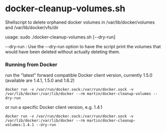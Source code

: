docker-cleanup-volumes.sh
======================

Shellscript to delete orphaned docker volumes in /var/lib/docker/volumes and /var/lib/docker/vfs/dir

usage: sudo ./docker-cleanup-volumes.sh [--dry-run]

--dry-run : Use the --dry-run option to have the script print the volumes that would have been deleted without actually deleting them.

### Running from Docker
run the "latest" forward compatible Docker client version, currently 1.5.0 (available are 1.4.1, 1.5.0 and 1.6.2)
```
docker run -v /var/run/docker.sock:/var/run/docker.sock -v /var/lib/docker:/var/lib/docker --rm martin/docker-cleanup-volumes --dry-run
```
or run a specific Docker client version, e.g. 1.4.1
```
docker run -v /var/run/docker.sock:/var/run/docker.sock -v /var/lib/docker:/var/lib/docker --rm martin/docker-cleanup-volumes:1.4.1 --dry-run
```
